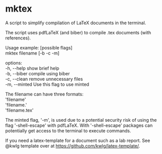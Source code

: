 # mktex
A script to simplify compilation of LaTeX documents in the terminal.

The script uses pdfLaTeX (and biber) to compile .tex documents (with references).

Usage example: [possible flags]<br />
  mktex filename [-b -c -m]
  
options: <br />
  -h, --help            show brief help<br />
  -b, --biber           compile using biber<br />
  -c, --clean           remove unnecessary files<br />
  -m, --minted          Use this flag to use minted<br />
  
The filename can have three formats:<br />
  'filename'<br />
  'filename.'<br />
  'filename.tex'<br />

The minted flag, '-m', is used due to a potential security risk of using the flag '-shell-escape' with pdfLaTeX. With '-shell-escape' packages can potentially get access to the terminal to execute commands. 

If you need a latex-template for a document such as a lab report. See @kwlg template over at https://github.com/kwlg/latex-template/.
